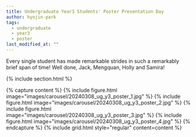```yaml
---
title: Undergraduate Year3 Students' Poster Presentation Day
author: hyojin-park
tags:
  - undergraduate
  - year3
  - poster
last_modified_at: ""
---
```

Every single student has made remarkable strides in such a remarkably brief span of time! <be>
Well done, Jack, Mengquan, Holly and Samira!

{% include section.html %}

{% capture content %}
{% include figure.html image="images/carousel/20240308_ug_y3_poster_1.jpg" %}
{% include figure.html image="images/carousel/20240308_ug_y3_poster_2.jpg" %}
{% include figure.html image="images/carousel/20240308_ug_y3_poster_3.jpg" %}
{% include figure.html image="images/carousel/20240308_ug_y3_poster_4.jpg" %}
{% endcapture %}
{% include grid.html style="regular" content=content %}
